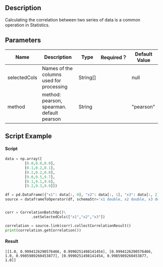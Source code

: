 ## Description
Calculating the correlation between two series of data is a common operation in Statistics.

## Parameters
| Name | Description | Type | Required？ | Default Value |
| --- | --- | --- | --- | --- |
| selectedCols | Names of the columns used for processing | String[] |  | null |
| method | method: pearson, spearman. default pearson | String |  | "pearson" |


## Script Example

#### Script

```python
data = np.array([
         [0.0,0.0,0.0],
         [0.1,0.2,0.1],
         [0.2,0.2,0.8],
         [9.0,9.5,9.7],
         [9.1,9.1,9.6],
         [9.2,9.3,9.9]])

df = pd.DataFrame({"x1": data[:, 0], "x2": data[:, 1], "x3": data[:, 2]})
source = dataframeToOperator(df, schemaStr='x1 double, x2 double, x3 double', op_type='batch')


corr = CorrelationBatchOp()\
            .setSelectedCols(["x1","x2","x3"])

correlation = source.link(corr).collectCorrelationResult()
print(correlation.getCorrelation())

```
#### Result

```
[[1.0, 0.9994126290576466, 0.9990251498141454], [0.9994126290576466, 1.0, 0.9985989260453877], [0.9990251498141454, 0.9985989260453877, 1.0]]
```




